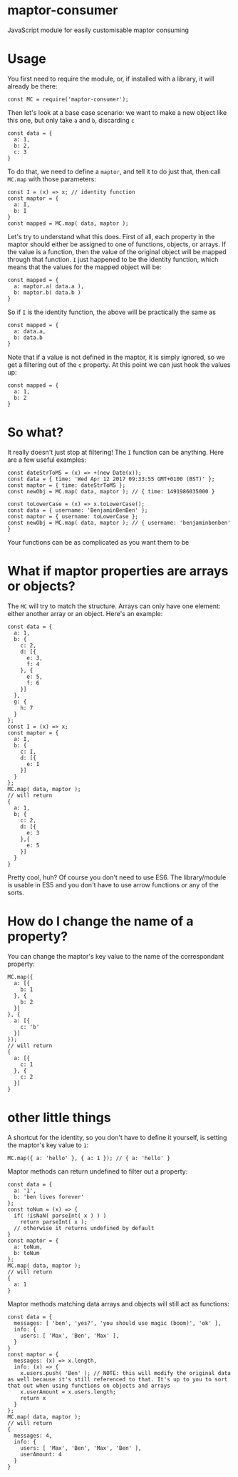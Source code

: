 # maptor-consumer

JavaScript module for easily customisable maptor consuming

# Usage

You first need to require the module, or, if installed with a library, it will already be there:

```
const MC = require('maptor-consumer');
```

Then let's look at a base case scenario: we want to make a new object like this one, but only take `a` and `b`, discarding `c`

```
const data = {
  a: 1,
  b: 2,
  c: 3
}
```

To do that, we need to define a `maptor`, and tell it to do just that, then call `MC.map` with those parameters:

```
const I = (x) => x; // identity function
const maptor = {
  a: I,
  b: I
}
const mapped = MC.map( data, maptor );
```

Let's  try to understand what this does. First of all, each property in the maptor should either be assigned to one of functions, objects, or arrays. If the value is a function, then the value of the original object will be mapped through that function. `I` just happened to be the identity function, which means that the values for the mapped object will be:


```
const mapped = {
  a: maptor.a( data.a ),
  b: maptor.b( data.b )
}
```

So if `I` is the identity function, the above will be practically the same as

```
const mapped = {
  a: data.a,
  b: data.b
}
```

Note that if a value is not defined in the maptor, it is simply ignored, so we get a filtering out of the `c` property. At this point we can just hook the values up:

```
const mapped = {
  a: 1,
  b: 2
}
```

# So what?

It really doesn't just stop at filtering! The `I` function can be anything. Here are a few useful examples:

```
const dateStrToMS = (x) => +(new Date(x));
const data = { time: 'Wed Apr 12 2017 09:33:55 GMT+0100 (BST)' };
const maptor = { time: dateStrToMS };
const newObj = MC.map( data, maptor ); // { time: 1491986035000 }

const toLowerCase = (x) => x.toLowerCase();
const data = { username: 'BenjaminBenBen' };
const maptor = { username: toLowerCase };
const newObj = MC.map( data, maptor ); // { username: 'benjaminbenben' }
```

Your functions can be as complicated as you want them to be

# What if maptor properties are arrays or objects?

The `MC` will try to match the structure. Arrays can only have one element: either another array or an object. Here's an example:

```
const data = {
  a: 1,
  b: {
    c: 2,
    d: [{
      e: 3,
      f: 4
    }, {
      e: 5,
      f: 6
    }]
  },
  g: {
    h: 7
  }
};
const I = (x) => x;
const maptor = {
  a: I,
  b: {
    c: I,
    d: [{
      e: I
    }]
  }
};
MC.map( data, maptor );
// will return
{
  a: 1,
  b; {
    c: 2,
    d: [{
      e: 3
    },{
      e: 5
    }]
  }
}
```

Pretty cool, huh? Of course you don't need to use ES6. The library/module is usable in ES5 and you don't have to use arrow functions or any of the sorts.

# How do I change the name of a property?

You can change the maptor's key value to the name of the correspondant property:
```
MC.map({
  a: [{
    b: 1
  }, {
    b: 2
  }]
}, {
  a: [{
    c: 'b'
  }]
});
// will return
{
  a: [{
    c: 1
  }, {
    c: 2
  }]
}
```

# other little things

A shortcut for the identity, so you don't have to define it yourself, is setting the maptor's key value to `1`:

```
MC.map({ a: 'hello' }, { a: 1 }); // { a: 'hello' }
```

Maptor methods can return undefined to filter out a property:

```
const data = {
  a: '1',
  b: 'ben lives forever'
};
const toNum = (x) => {
  if( !isNaN( parseInt( x ) ) )
    return parseInt( x );
  // otherwise it returns undefined by default
}
const maptor = {
  a: toNum,
  b: toNum
};
MC.map( data, maptor );
// will return
{
  a: 1
}
```

Maptor methods matching data arrays and objects will still act as functions:

```
const data = {
  messages: [ 'ben', 'yes?', 'you should use magic (boom)', 'ok' ],
  info: {
    users: [ 'Max', 'Ben', 'Max' ],
  }
}
const maptor = {
  messages: (x) => x.length,
  info: (x) => {
    x.users.push( 'Ben' ); // NOTE: this will modify the original data as well because it's still referenced to that. It's up to you to sort that out when using functions on objects and arrays
    x.userAmount = x.users.length;
    return x
  }
};
MC.map( data, maptor );
// will return
{
  messages: 4,
  info: {
    users: [ 'Max', 'Ben', 'Max', 'Ben' ],
    userAmount: 4
  }
}
```
